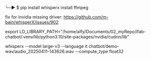 └─▶ $ pip install whisperx
install ffmpeg  

fix for invidia missing driver: https://github.com/m-bain/whisperX/issues/902


export LD_LIBRARY_PATH="/home/alfy/Documents/02_myRepo/ifab-chatbot/.venv/lib/python3.10/site-packages/nvidia/cudnn/lib"

whisperx --model large-v3 --language it chatbot/demo-wav/audio_20250411-143626.wav --compute_type float32 